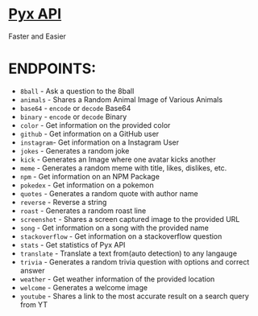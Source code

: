 # [Pyx API](https://api.pyxx.gq)
Faster and Easier

# ENDPOINTS:
  - `8ball` - Ask a question to the 8ball
  - `animals` - Shares a Random Animal Image of Various Animals
  - `base64` - `encode` or `decode` Base64
  - `binary` - `encode` or `decode` Binary
  - `color` - Get information on the provided color
  - `github` - Get information on a GitHub user
  - `instagram`- Get information on a Instagram User
  - `jokes` - Generates a random joke
  - `kick` - Generates an Image where one avatar kicks another
  - `meme` - Generates a random meme with title, likes, dislikes, etc.
  - `npm` - Get information on an NPM Package
  - `pokedex` - Get information on a pokemon
  - `quotes` - Generates a random quote with author name
  - `reverse` - Reverse a string
  - `roast` - Generates a random roast line
  - `screenshot` - Shares a screen captured image to the provided URL
  - `song` - Get information on a song with the provided name
  - `stackoverflow` - Get information on a stackoverflow question
  - `stats` - Get statistics of Pyx API
  - `translate` - Translate a text from(auto detection) to any langauge
  - `trivia` - Generates a random trivia question with options and correct answer
  - `weather` - Get weather information of the provided location
  - `welcome` - Generates a welcome image 
  - `youtube` - Shares a link to the most accurate result on a search query from YT
